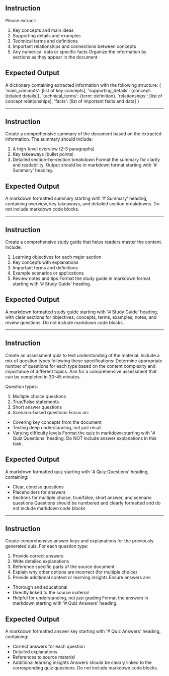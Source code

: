 ## Instruction
Please extract:
1. Key concepts and main ideas
2. Supporting details and examples
3. Technical terms and definitions
4. Important relationships and connections between concepts
5. Any numerical data or specific facts
Organize the information by sections as they appear in the document.

## Expected Output
A dictionary containing extracted information with the following structure:
{
  'main_concepts': [list of key concepts],
  'supporting_details': {concept: [related details]},
  'technical_terms': {term: definition},
  'relationships': [list of concept relationships],
  'facts': [list of important facts and data]
}

---
## Instruction
Create a comprehensive summary of the document based on the extracted information.
The summary should include:
1. A high-level overview (2-3 paragraphs)
2. Key takeaways (bullet points)
3. Detailed section-by-section breakdown
Format the summary for clarity and readability.
Output should be in markdown format starting with '# Summary' heading.

## Expected Output
A markdown formatted summary starting with '# Summary' heading, containing overview,
key takeaways, and detailed section breakdowns. Do not include markdown code blocks.

---
## Instruction
Create a comprehensive study guide that helps readers master the content.
Include:
1. Learning objectives for each major section
2. Key concepts with explanations
3. Important terms and definitions
4. Example scenarios or applications
5. Review notes and tips
Format the study guide in markdown format starting with '# Study Guide' heading.

## Expected Output
A markdown formatted study guide starting with '# Study Guide' heading, with clear sections for objectives, 
concepts, terms, examples, notes, and review questions. Do not include markdown code blocks.

---
## Instruction
Create an assessment quiz to test understanding of the material.
Include a mix of question types following these specifications:
Determine appropriate number of questions for each type based on the content complexity 
and importance of different topics. Aim for a comprehensive assessment that can be 
completed in 30-45 minutes.

Question types:
1. Multiple choice questions
2. True/False statements
3. Short answer questions
4. Scenario-based questions
Focus on:
- Covering key concepts from the document
- Testing deep understanding, not just recall
- Varying difficulty levels
Format the quiz in markdown starting with '# Quiz Questions' heading.
Do NOT include answer explanations in this task.

## Expected Output
A markdown formatted quiz starting with '# Quiz Questions' heading, containing:
- Clear, concise questions
- Placeholders for answers
- Sections for multiple choice, true/false, short answer, and scenario questions
Questions should be numbered and clearly formatted and do not include markdown code blocks

---
## Instruction
Create comprehensive answer keys and explanations for the previously generated quiz.
For each question type:
1. Provide correct answers
2. Write detailed explanations
3. Reference specific parts of the source document
4. Explain why other options are incorrect (for multiple choice)
5. Provide additional context or learning insights
Ensure answers are:
- Thorough and educational
- Directly linked to the source material
- Helpful for understanding, not just grading
Format the answers in markdown starting with '# Quiz Answers' heading.

## Expected Output
A markdown formatted answer key starting with '# Quiz Answers' heading, containing:
- Correct answers for each question
- Detailed explanations
- References to source material
- Additional learning insights
Answers should be clearly linked to the corresponding quiz questions.
Do not include markdown code blocks.
